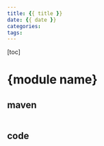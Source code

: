 ```yaml
---
title: {{ title }}
date: {{ date }}
categories:
tags:
---
```


[toc]

<!--more-->



# {module name}

## maven

```xml

```



## code

```java

```